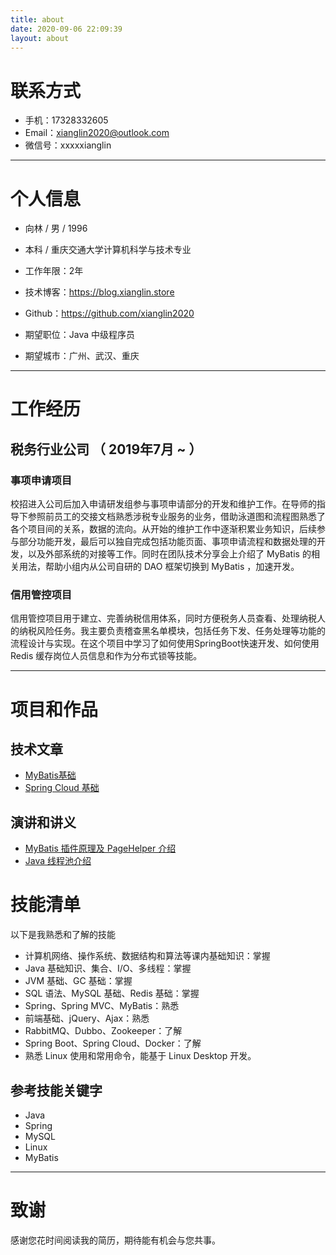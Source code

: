 ```yaml
---
title: about
date: 2020-09-06 22:09:39
layout: about
---
```


# 联系方式
- 手机：17328332605
- Email：xianglin2020@outlook.com
- 微信号：xxxxxianglin

---

# 个人信息

 - 向林 / 男 / 1996 
 - 本科 / 重庆交通大学计算机科学与技术专业 
 - 工作年限：2年
 - 技术博客：https://blog.xianglin.store
 - Github：https://github.com/xianglin2020

 - 期望职位：Java 中级程序员
 - 期望城市：广州、武汉、重庆

---

# 工作经历
## 税务行业公司 （ 2019年7月 ~  ）

### 事项申请项目 

校招进入公司后加入申请研发组参与事项申请部分的开发和维护工作。在导师的指导下参照前员工的交接文档熟悉涉税专业服务的业务，借助泳道图和流程图熟悉了各个项目间的关系，数据的流向。从开始的维护工作中逐渐积累业务知识，后续参与部分功能开发，最后可以独自完成包括功能页面、事项申请流程和数据处理的开发，以及外部系统的对接等工作。同时在团队技术分享会上介绍了 MyBatis 的相关用法，帮助小组内从公司自研的 DAO 框架切换到 MyBatis ，加速开发。

### 信用管控项目 

信用管控项目用于建立、完善纳税信用体系，同时方便税务人员查看、处理纳税人的纳税风险任务。我主要负责稽查黑名单模块，包括任务下发、任务处理等功能的流程设计与实现。在这个项目中学习了如何使用SpringBoot快速开发、如何使用 Redis 缓存岗位人员信息和作为分布式锁等技能。


---

# 项目和作品

## 技术文章
- [MyBatis基础](https://blog.xianglin.store/2020/09/15/MyBatis%E5%9F%BA%E7%A1%80/)
- [Spring Cloud 基础](https://blog.xianglin.store/2020/12/06/SpringCloud%E5%92%8C%E5%BE%AE%E6%9C%8D%E5%8A%A1/)

## 演讲和讲义
- [MyBatis 插件原理及 PageHelper 介绍](https://blog.xianglin.store/2020/10/31/MyBatis%E6%8B%A6%E6%88%AA%E5%99%A8/)
- [Java 线程池介绍](https://blog.xianglin.store/2020/11/29/%E7%BA%BF%E7%A8%8B%E6%B1%A0/)

# 技能清单
以下是我熟悉和了解的技能

- 计算机网络、操作系统、数据结构和算法等课内基础知识：掌握
- Java 基础知识、集合、I/O、多线程：掌握
- JVM 基础、GC 基础：掌握
- SQL 语法、MySQL 基础、Redis 基础：掌握
- Spring、Spring MVC、MyBatis：熟悉
- 前端基础、jQuery、Ajax：熟悉
- RabbitMQ、Dubbo、Zookeeper：了解
- Spring Boot、Spring Cloud、Docker：了解
- 熟悉 Linux 使用和常用命令，能基于 Linux Desktop 开发。

## 参考技能关键字

- Java
- Spring
- MySQL
- Linux
- MyBatis


---

# 致谢
感谢您花时间阅读我的简历，期待能有机会与您共事。